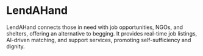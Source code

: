 # LendAHand
LendAHand connects those in need with job opportunities, NGOs, and shelters, offering an alternative to begging. It provides real-time job listings, AI-driven matching, and support services, promoting self-sufficiency and dignity.
